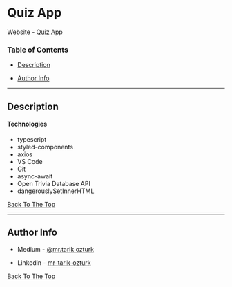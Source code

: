 # Quiz App 

Website - [Quiz App](https://quiz-application-3sthmo47f-mrtarikozturk-gmailcom.vercel.app/)

### Table of Contents

- [Description](#description)

- [Author Info](#author-info)

---

## Description
#### Technologies

- typescript
- styled-components
- axios
- VS Code
- Git
- async-await
- Open Trivia Database API
- dangerouslySetInnerHTML

[Back To The Top](#quiz-app)

---

## Author Info

- Medium - [@mr.tarik.ozturk](https://medium.com/@mr.tarik.ozturk)

- Linkedin - [mr-tarik-ozturk](https://www.linkedin.com/in/mr-tarik-ozturk/)

[Back To The Top](#quiz-app)